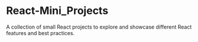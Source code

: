 # React-Mini_Projects
A collection of small React projects to explore and showcase different React features and best practices.
